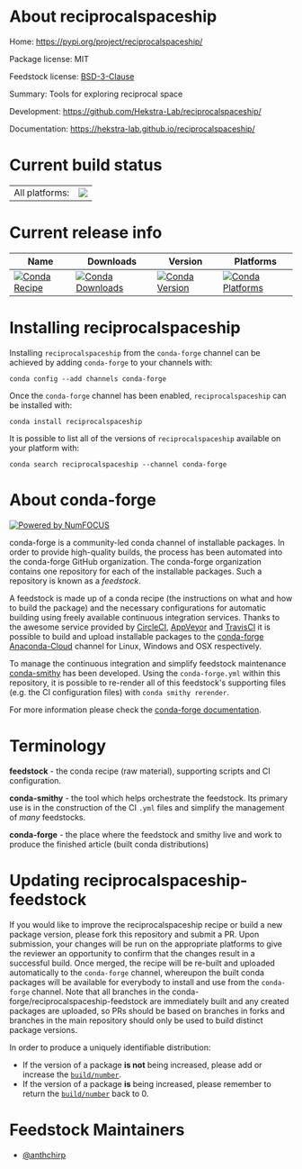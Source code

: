 About reciprocalspaceship
=========================

Home: https://pypi.org/project/reciprocalspaceship/

Package license: MIT

Feedstock license: [BSD-3-Clause](https://github.com/conda-forge/reciprocalspaceship-feedstock/blob/master/LICENSE.txt)

Summary: Tools for exploring reciprocal space

Development: https://github.com/Hekstra-Lab/reciprocalspaceship/

Documentation: https://hekstra-lab.github.io/reciprocalspaceship/

Current build status
====================


<table><tr><td>All platforms:</td>
    <td>
      <a href="https://dev.azure.com/conda-forge/feedstock-builds/_build/latest?definitionId=11843&branchName=master">
        <img src="https://dev.azure.com/conda-forge/feedstock-builds/_apis/build/status/reciprocalspaceship-feedstock?branchName=master">
      </a>
    </td>
  </tr>
</table>

Current release info
====================

| Name | Downloads | Version | Platforms |
| --- | --- | --- | --- |
| [![Conda Recipe](https://img.shields.io/badge/recipe-reciprocalspaceship-green.svg)](https://anaconda.org/conda-forge/reciprocalspaceship) | [![Conda Downloads](https://img.shields.io/conda/dn/conda-forge/reciprocalspaceship.svg)](https://anaconda.org/conda-forge/reciprocalspaceship) | [![Conda Version](https://img.shields.io/conda/vn/conda-forge/reciprocalspaceship.svg)](https://anaconda.org/conda-forge/reciprocalspaceship) | [![Conda Platforms](https://img.shields.io/conda/pn/conda-forge/reciprocalspaceship.svg)](https://anaconda.org/conda-forge/reciprocalspaceship) |

Installing reciprocalspaceship
==============================

Installing `reciprocalspaceship` from the `conda-forge` channel can be achieved by adding `conda-forge` to your channels with:

```
conda config --add channels conda-forge
```

Once the `conda-forge` channel has been enabled, `reciprocalspaceship` can be installed with:

```
conda install reciprocalspaceship
```

It is possible to list all of the versions of `reciprocalspaceship` available on your platform with:

```
conda search reciprocalspaceship --channel conda-forge
```


About conda-forge
=================

[![Powered by NumFOCUS](https://img.shields.io/badge/powered%20by-NumFOCUS-orange.svg?style=flat&colorA=E1523D&colorB=007D8A)](http://numfocus.org)

conda-forge is a community-led conda channel of installable packages.
In order to provide high-quality builds, the process has been automated into the
conda-forge GitHub organization. The conda-forge organization contains one repository
for each of the installable packages. Such a repository is known as a *feedstock*.

A feedstock is made up of a conda recipe (the instructions on what and how to build
the package) and the necessary configurations for automatic building using freely
available continuous integration services. Thanks to the awesome service provided by
[CircleCI](https://circleci.com/), [AppVeyor](https://www.appveyor.com/)
and [TravisCI](https://travis-ci.com/) it is possible to build and upload installable
packages to the [conda-forge](https://anaconda.org/conda-forge)
[Anaconda-Cloud](https://anaconda.org/) channel for Linux, Windows and OSX respectively.

To manage the continuous integration and simplify feedstock maintenance
[conda-smithy](https://github.com/conda-forge/conda-smithy) has been developed.
Using the ``conda-forge.yml`` within this repository, it is possible to re-render all of
this feedstock's supporting files (e.g. the CI configuration files) with ``conda smithy rerender``.

For more information please check the [conda-forge documentation](https://conda-forge.org/docs/).

Terminology
===========

**feedstock** - the conda recipe (raw material), supporting scripts and CI configuration.

**conda-smithy** - the tool which helps orchestrate the feedstock.
                   Its primary use is in the construction of the CI ``.yml`` files
                   and simplify the management of *many* feedstocks.

**conda-forge** - the place where the feedstock and smithy live and work to
                  produce the finished article (built conda distributions)


Updating reciprocalspaceship-feedstock
======================================

If you would like to improve the reciprocalspaceship recipe or build a new
package version, please fork this repository and submit a PR. Upon submission,
your changes will be run on the appropriate platforms to give the reviewer an
opportunity to confirm that the changes result in a successful build. Once
merged, the recipe will be re-built and uploaded automatically to the
`conda-forge` channel, whereupon the built conda packages will be available for
everybody to install and use from the `conda-forge` channel.
Note that all branches in the conda-forge/reciprocalspaceship-feedstock are
immediately built and any created packages are uploaded, so PRs should be based
on branches in forks and branches in the main repository should only be used to
build distinct package versions.

In order to produce a uniquely identifiable distribution:
 * If the version of a package **is not** being increased, please add or increase
   the [``build/number``](https://conda.io/docs/user-guide/tasks/build-packages/define-metadata.html#build-number-and-string).
 * If the version of a package **is** being increased, please remember to return
   the [``build/number``](https://conda.io/docs/user-guide/tasks/build-packages/define-metadata.html#build-number-and-string)
   back to 0.

Feedstock Maintainers
=====================

* [@anthchirp](https://github.com/anthchirp/)

